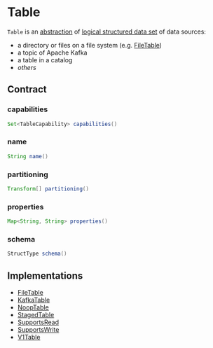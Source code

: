 # Table

`Table` is an [abstraction](#contract) of [logical structured data set](#implementations) of data sources:

* a directory or files on a file system (e.g. [FileTable](FileTable.md))
* a topic of Apache Kafka
* a table in a catalog
* _others_

## Contract

### capabilities

```java
Set<TableCapability> capabilities()
```

### name

```java
String name()
```

### partitioning

```java
Transform[] partitioning()
```

### properties

```java
Map<String, String> properties()
```

### schema

```java
StructType schema()
```

## Implementations

* [FileTable](FileTable.md)
* [KafkaTable](KafkaTable.md)
* [NoopTable](NoopTable.md)
* [StagedTable](StagedTable.md)
* [SupportsRead](SupportsRead.md)
* [SupportsWrite](SupportsWrite.md)
* [V1Table](V1Table.md)
